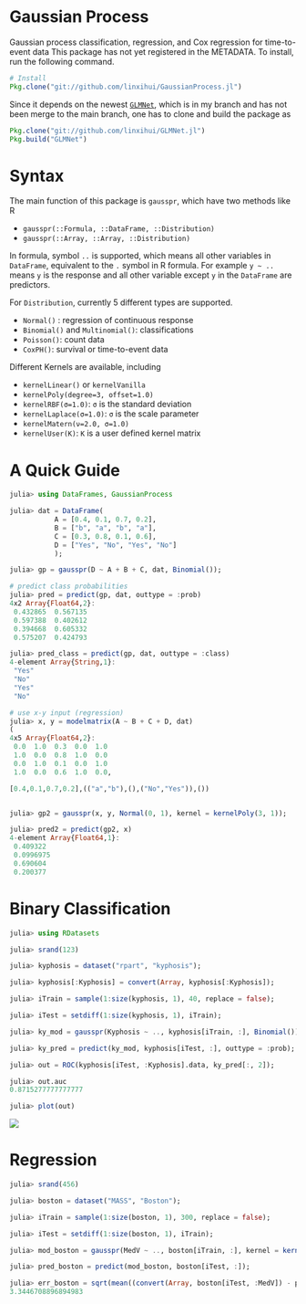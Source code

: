 # Gaussian Process

Gaussian process classification, regression, and Cox regression for time-to-event data
This package has not yet registered in the METADATA. To install, run the following command.

```julia
# Install
Pkg.clone("git://github.com/linxihui/GaussianProcess.jl")

```

Since it depends on the newest [`GLMNet`](https://github.com/linxihui/GLMNet.jl), which is in my branch and has not been merge to the main branch, one has to clone and build the package as

```julia
Pkg.clone("git://github.com/linxihui/GLMNet.jl")
Pkg.build("GLMNet")
```

# Syntax

The main function of this package is `gausspr`, which have two methods like R

- `gausspr(::Formula, ::DataFrame, ::Distribution)`
- `gausspr(::Array, ::Array, ::Distribution)`

In formula, symbol `..` is supported, which means all other variables in `DataFrame`, equivalent to
the `.` symbol in R formula. For example `y ~ ..` means `y` is the response and all other variable except `y`
in the `DataFrame` are predictors.  

For `Distribution`, currently 5 different types are supported. 
- `Normal()` : regression of continuous response 
- `Binomial()` and `Multinomial()`: classifications
- `Poisson()`:  count data
- `CoxPH()`: survival or time-to-event data

Different Kernels are available, including 
- `kernelLinear()` or `kernelVanilla`
- `kernelPoly(degree=3, offset=1.0)`
- `kernelRBF(σ=1.0)`: `σ` is the standard deviation
- `kernelLaplace(σ=1.0)`: `σ` is the scale parameter
- `kernelMatern(ν=2.0, σ=1.0)`
- `kernelUser(K)`: `K` is a user defined kernel matrix


# A Quick Guide

```julia
julia> using DataFrames, GaussianProcess

julia> dat = DataFrame(
           A = [0.4, 0.1, 0.7, 0.2],
           B = ["b", "a", "b", "a"],
           C = [0.3, 0.8, 0.1, 0.6],
           D = ["Yes", "No", "Yes", "No"]
           );

julia> gp = gausspr(D ~ A + B + C, dat, Binomial());

# predict class probabilities
julia> pred = predict(gp, dat, outtype = :prob)
4x2 Array{Float64,2}:
 0.432865  0.567135
 0.597388  0.402612
 0.394668  0.605332
 0.575207  0.424793

julia> pred_class = predict(gp, dat, outtype = :class)
4-element Array{String,1}:
 "Yes"
 "No"
 "Yes"
 "No"

# use x-y input (regression)
julia> x, y = modelmatrix(A ~ B + C + D, dat)
(
4x5 Array{Float64,2}:
 0.0  1.0  0.3  0.0  1.0
 1.0  0.0  0.8  1.0  0.0
 0.0  1.0  0.1  0.0  1.0
 1.0  0.0  0.6  1.0  0.0,

[0.4,0.1,0.7,0.2],(("a","b"),(),("No","Yes")),())


julia> gp2 = gausspr(x, y, Normal(0, 1), kernel = kernelPoly(3, 1));

julia> pred2 = predict(gp2, x)
4-element Array{Float64,1}:
 0.409322
 0.0996975
 0.690604
 0.200377 
```

# Binary Classification

```julia
julia> using RDatasets

julia> srand(123)

julia> kyphosis = dataset("rpart", "kyphosis");

julia> kyphosis[:Kyphosis] = convert(Array, kyphosis[:Kyphosis]);

julia> iTrain = sample(1:size(kyphosis, 1), 40, replace = false);

julia> iTest = setdiff(1:size(kyphosis, 1), iTrain);

julia> ky_mod = gausspr(Kyphosis ~ .., kyphosis[iTrain, :], Binomial());

julia> ky_pred = predict(ky_mod, kyphosis[iTest, :], outtype = :prob);

julia> out = ROC(kyphosis[iTest, :Kyphosis].data, ky_pred[:, 2]);

julia> out.auc
0.8715277777777777

julia> plot(out)
```
![](https://rawgit.com/linxihui/Misc/master/Images/GaussianProcess.jl/ROC.svg)


# Regression

```julia
julia> srand(456)

julia> boston = dataset("MASS", "Boston");

julia> iTrain = sample(1:size(boston, 1), 300, replace = false);

julia> iTest = setdiff(1:size(boston, 1), iTrain);

julia> mod_boston = gausspr(MedV ~ .., boston[iTrain, :], kernel = kernelMatern(2, 1));

julia> pred_boston = predict(mod_boston, boston[iTest, :]);

julia> err_boston = sqrt(mean((convert(Array, boston[iTest, :MedV]) - pred_boston).^2))
3.3446708896894983
```
